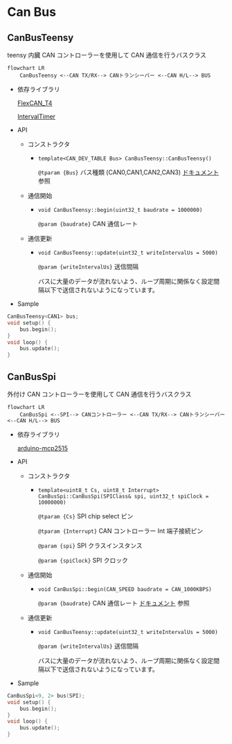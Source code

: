 # Can Bus

## CanBusTeensy

teensy 内臓 CAN コントローラーを使用して CAN 通信を行うバスクラス

```mermaid
flowchart LR
	CanBusTeensy <--CAN TX/RX--> CANトランシーバー <--CAN H/L--> BUS
```

-   依存ライブラリ

    [FlexCAN_T4](https://github.com/tonton81/FlexCAN_T4)

    [IntervalTimer](https://github.com/loglow/IntervalTimer)

-   API

    -   コンストラクタ

        -   `template<CAN_DEV_TABLE Bus> CanBusTeensy::CanBusTeensy()`

            `@tparam {Bus}` バス種類 (CAN0,CAN1,CAN2,CAN3) [ドキュメント](https://github.com/tonton81/FlexCAN_T4) 参照

    -   通信開始

        -   `void CanBusTeensy::begin(uint32_t baudrate = 1000000)`

            `@param {baudrate}` CAN 通信レート

    -   通信更新

        -   `void CanBusTeensy::update(uint32_t writeIntervalUs = 5000)`

            `@param {writeIntervalUs}` 送信間隔

            バスに大量のデータが流れないよう、ループ周期に関係なく設定間隔以下で送信されないようになっています。

-   Sample

```cpp
CanBusTeensy<CAN1> bus;
void setup() {
    bus.begin();
}
void loop() {
    bus.update();
}
```

## CanBusSpi

外付け CAN コントローラーを使用して CAN 通信を行うバスクラス

```mermaid
flowchart LR
	CanBusSpi <--SPI--> CANコントローラー <--CAN TX/RX--> CANトランシーバー <--CAN H/L--> BUS
```

-   依存ライブラリ

    [arduino-mcp2515](https://github.com/autowp/arduino-mcp2515)

-   API

    -   コンストラクタ

        -   `template<uint8_t Cs, uint8_t Interrupt> CanBusSpi::CanBusSpi(SPIClass& spi, uint32_t spiClock = 10000000)`

            `@tparam {Cs}` SPI chip select ピン

            `@tparam {Interrupt}` CAN コントローラー Int 端子接続ピン

            `@param {spi}` SPI クラスインスタンス

            `@param {spiClock}` SPI クロック

    -   通信開始

        -   `void CanBusSpi::begin(CAN_SPEED baudrate = CAN_1000KBPS)`

            `@param {baudrate}` CAN 通信レート [ドキュメント](https://github.com/autowp/arduino-mcp2515) 参照

    -   通信更新

        -   `void CanBusTeensy::update(uint32_t writeIntervalUs = 5000)`

            `@param {writeIntervalUs}` 送信間隔

            バスに大量のデータが流れないよう、ループ周期に関係なく設定間隔以下で送信されないようになっています。

-   Sample

```cpp
CanBusSpi<9, 2> bus(SPI);
void setup() {
    bus.begin();
}
void loop() {
    bus.update();
}
```
